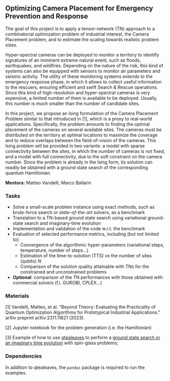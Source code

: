 ## Optimizing Camera Placement for Emergency Prevention and Response

The goal of this project is to apply a tensor-network (TN) approach to a combinatorial optimization problem of industrial interest, the Camera Placement problem, and to estimate the scaling towards realistic problem sizes.

Hyper-spectral cameras can be deployed to monitor a territory to identify signatures of an imminent extreme natural event, such as floods, earthquakes, and wildfires. Depending on the nature of the risk, this kind of systems can also be equipped with sensors to monitor air parameters and seismic activity. The utility of these monitoring systems extends to the emergency response phase, in which it allows to collect useful information to the rescuers, ensuring efficient and swift Search \& Rescue operations. Since this kind of high-resolution and hyper-spectral cameras is very expensive, a limited number of them is available to be deployed. Usually, this number is much smaller than the number of candidate sites.

In this project, we propose an Ising formulation of the Camera Placement Problem similar to that introduced in [1], which is a proxy to real-world applications. Specifically, the problem amounts to finding the optimal placement of the cameras on several available sites. The cameras must be distributed on the territory at optimal locations to maximize the coverage and to reduce overlaps between the field-of-vision of the cameras. This Ising problem will be provided in two variants: a model with sparse connectivity between the sites, in which the number of cameras is not fixed, and a model with full connectivity, due to the soft constraint on the camera number. Since the problem is already in the Ising form, its solution can readily be obtained with a ground state search of the corresponding quantum Hamiltonian.

**Mentors:** Matteo Vandelli, Marco Ballarin

### Tasks

- Solve a small-scale problem instance using exact methods, such as brute-force search or *state-of-the-art* solvers, as a benchmark
- Translation to a TN-based ground state search using variational ground-state search and imaginary-time evolution 
- Implementation and validation of the code w.r.t. the benchmark
- Evaluation of selected performance metrics, including (but not limited to):
  - Convergence of the algorithmic hyper-parameters (variational steps, temperature, number of steps...)
  - Estimation of the time-to-solution (TTS) *vs* the number of sites (qubits) $N$
  - Comparison of the solution quality attainable with TNs for the constrained and unconstrained problems
- **Optional**: comparison of the TN performances with those obtained with commercial solvers (f.i. GUROBI, CPLEX...)


### Materials

[1] Vandelli, Matteo, et al. "Beyond Theory: Evaluating the Practicality of Quantum Optimization Algorithms for Prototypical Industrial Applications." arXiv preprint arXiv:2311.11621 (2023).

[2] Jupyter notebook for the problem generation (i.e. the Hamiltonian)

[3] Example of how to use [qtealeaves](https://baltig.infn.it/quantum_tea_leaves/py_api_quantum_tea_leaves) to perform a [ground state search or an imaginary time evolution](spinglass_example.py) with spin-glass problems;

### Dependencies

In addition to qtealeaves, the `pandas` package is required to run the examples.
